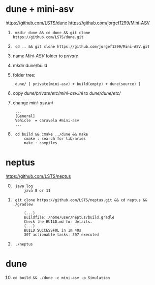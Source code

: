 # dune + mini-asv

https://github.com/LSTS/dune
https://github.com/jorgef1299/Mini-ASV


1.      mkdir dune && cd dune && git clone https://github.com/LSTS/dune.git
2.      cd .. && git clone https://github.com/jorgef1299/Mini-ASV.git
3. name *Mini-ASV* folder to *private*
4. mkdir dune/build
5. folder tree:

        dune/ [ private(mini-asv) + build(empty) + dune(source) ]

6. copy *dune/private/etc/mini-asv.ini* to *dune/dune/etc/*
7. change *mini-asv.ini*
        
        ...
        [General]
        Vehicle  = caravela #mini-asv
        ...

8.      cd build && cmake ../dune && make
            cmake : search for libraries
            make : compiles


# neptus

https://github.com/LSTS/neptus

0.      java log    
            java 8 or 11

1.      git clone https://github.com/LSTS/neptus.git && cd neptus && ./gradlew

            (...)
            Buildfile: /home/user/neptus/build.gradle
            Check the BUILD.md for details.
            (...)
            BUILD SUCCESSFUL in 1m 40s
            307 actionable tasks: 307 executed

2.      ./neptus


# dune

10.     cd build && ./dune -c mini-asv -p Simulation



